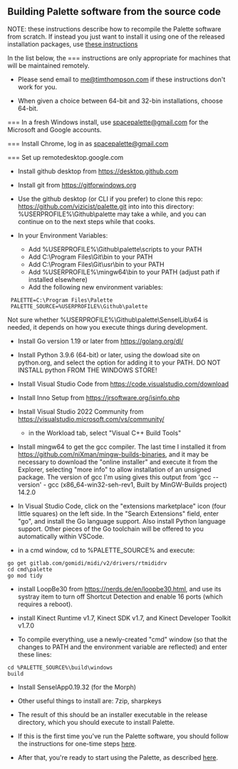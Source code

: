 ## Building Palette software from the source code

NOTE: these instructions describe how
to recompile the Palette software from scratch.
If instead you just want to install it using one of the
released installation packages, use
<a href=installation.md>these instructions</a>

In the list below, the === instructions are only appropriate for machines that will be maintained remotely.

- Please send email to me@timthompson.com if these instructions don't work for you.

- When given a choice between 64-bit and 32-bin installations, choose 64-bit.

=== In a fresh Windows install, use spacepalette@gmail.com for the Microsoft and Google accounts.

=== Install Chrome, log in as spacepalette@gmail.com

=== Set up remotedesktop.google.com

- Install github desktop from https://desktop.github.com

- Install git from https://gitforwindows.org

- Use the github desktop (or CLI if you prefer) to clone this repo:
      https://github.com/vizicist/palette.git into
  into this directory: 
	%USERPROFILE%\Github\palette
   may take a while, and you can continue on to the next steps while that cooks.

- In your Environment Variables:
	- Add %USERPROFILE%\Github\palette\scripts to your PATH
 	- Add C:\Program Files\Git\bin to your PATH
	- Add C:\Program Files\Git\usr\bin to your PATH
 	- Add %USERPROFILE%\mingw64\bin to your PATH (adjust path if installed elsewhere)
	- Add the following new environment variables:
```
 PALETTE=C:\Program Files\Palette
 PALETTE_SOURCE=%USERPROFILE%\Github\palette
```
Not sure whether %USERPROFILE%\Github\palette\SenselLib\x64 is needed, it depends on how you execute things during development.

- Install Go version 1.19 or later from https://golang.org/dl/

- Install Python 3.9.6 (64-bit) or later, using the dowload site on python.org,
  and select the option for adding it to your PATH.
  DO NOT INSTALL python FROM THE WINDOWS STORE!

- Install Visual Studio Code from https://code.visualstudio.com/download

- Install Inno Setup from https://jrsoftware.org/isinfo.php

- Install Visual Studio 2022 Community from https://visualstudio.microsoft.com/vs/community/

	- in the Workload tab, select "Visual C++ Build Tools"
<p>

- Install mingw64 to get the gcc compiler.
The last time I installed it from https://github.com/niXman/mingw-builds-binaries, and it may be necessary to download
the "online installer" and execute it from the Explorer, selecting "more info" to allow installation of an unsigned package.
The version of gcc I'm using gives this output from 'gcc --version' -
gcc (x86_64-win32-seh-rev1, Built by MinGW-Builds project) 14.2.0

- In Visual Studio Code, click on the "extensions marketplace" icon (four little squares) on the left side.
  In the "Search Extensions" field, enter "go", and install the Go language support.
  Also install Python language support.
  Other pieces of the Go toolchain will be offered to you automatically within VSCode.

- in a cmd window, cd to %PALETTE_SOURCE% and execute:

```
go get gitlab.com/gomidi/midi/v2/drivers/rtmididrv
cd cmd\palette
go mod tidy
```

- install LoopBe30 from https://nerds.de/en/loopbe30.html, and use its systray item to
turn off Shortcut Detection and enable 16 ports (which requires a reboot).

- install Kinect Runtime v1.7, Kinect SDK v1.7, and Kinect Developer Toolkit v1.7.0

- To compile everything, use a newly-created "cmd" window (so that the changes to PATH and the environment variable are reflected) and enter these lines:

```
cd %PALETTE_SOURCE%\build\windows
build
```

- Install SenselApp0.19.32 (for the Morph)

- Other useful things to install are:  7zip, sharpkeys
- The result of this should be an installer executable in the release directory,
which you should execute to install Palette.

- If this is the first time you've run the Palette software, you should follow the instructions for one-time steps
<a href=installation.md>here</a>.

- After that, you're ready to start using the Palette, as described 
<a href=starting_and_using.md>here</a>.

